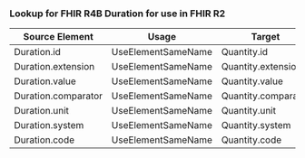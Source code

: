 ### Lookup for FHIR R4B Duration for use in FHIR R2

| Source Element | Usage | Target |
| -------------- | ----- | ------ |
| Duration.id | UseElementSameName | Quantity.id |
| Duration.extension | UseElementSameName | Quantity.extension |
| Duration.value | UseElementSameName | Quantity.value |
| Duration.comparator | UseElementSameName | Quantity.comparator |
| Duration.unit | UseElementSameName | Quantity.unit |
| Duration.system | UseElementSameName | Quantity.system |
| Duration.code | UseElementSameName | Quantity.code |
